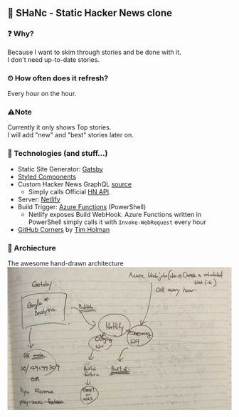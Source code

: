 ## 🚀 SHaNc - Static Hacker News clone

### ❓ Why?

Because I want to skim through stories and be done with it.  
I don't need up-to-date stories.

### ⏲ How often does it refresh?

Every hour on the hour.

### ⚠️Note

Currently it only shows Top stories.  
I will add "new" and "best" stories later on.

### 🔨 Technologies (and stuff...)

* Static Site Generator: [Gatsby](https://www.gatsbyjs.org/)
* [Styled Components](https://www.styled-components.com/)
* Custom Hacker News GraphQL [source](https://github.com/dance2die/SHANc/blob/master/gatsby-node.js)
  * Simply calls Official [HN API](https://github.com/HackerNews/API).
* Server: [Netlify](https://www.netlify.com/)
* Build Trigger: [Azure Functions](https://docs.microsoft.com/en-us/azure/azure-functions/) (PowerShell)
  * Netlify exposes Build WebHook. Azure Functions written in PowerShell simply calls it with `Invoke-WebRequest` every hour
* [GitHub Corners](https://github.com/tholman/github-corners) by [Tim Holman](http://tholman.com/)

### 📐 Archiecture

The awesome hand-drawn architecture
![architecture](architecture.jpg)
